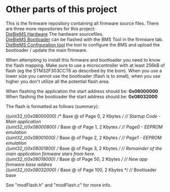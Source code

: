 # Other parts of this project
This is the firmware repository containing all firmware source files. There are three more repositories for this project:<br>
[DieBieMS Hardware](https://github.com/DieBieEngineering/DieBieMS) The hardware sourcefiles.<br>
[DieBieMS Bootloader](https://github.com/DieBieEngineering/DieBieMS-Bootloader) can be flashed with the BMS Tool in the firmware tab.<br>
[DieBieMS Configuration tool](https://github.com/DieBieEngineering/DieBieMS-Tool) the tool to configure the BMS and upload the bootloader / update the main firmware.

When attempting to install this firmware and bootloader you need to know the flash mapping. Make sure to use a microcontroller with at least 256kB of flash (eg the STM32F303CCT6 as described by the bom). When you use a lower size you cannot use the bootloader (flash is to small), when you use higher you don't utilize all the potential flash area.

When flashing the application the start address should be: <b>0x08000000</b>
When flashing the bootloader the start address should be: <b>0x08032000</b>

The flash is formatted as follows (summary):

((uint32_t)0x08000000) /* Base @ of Page 0, 2 Kbytes */  // Startup Code - Main application<br>
((uint32_t)0x08000800) /* Base @ of Page 1, 2 Kbytes */  // Page0 - EEPROM emulation<br>
((uint32_t)0x08001000) /* Base @ of Page 2, 2 Kbytes */  // Page1 - EEPROM emulation<br>
((uint32_t)0x08001800) /* Base @ of Page 3, 2 Kbytes */  // Remainder of the main application firmware stars from here.<br>
((uint32_t)0x08019000) /* Base @ of Page 50, 2 Kbytes */  // New app firmware base addres<br>
((uint32_t)0x08032000) /* Base @ of Page 100, 2 Kbytes */  // Bootloader base<br>

See "modFlash.h" and "modFlash.c" for more info.
